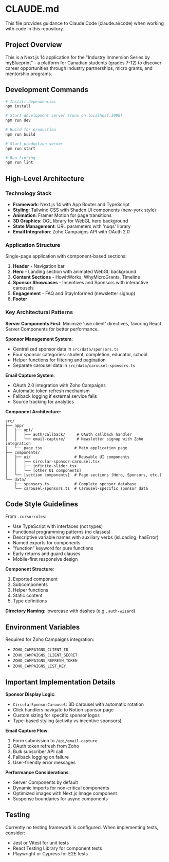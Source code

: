 # CLAUDE.md

This file provides guidance to Claude Code (claude.ai/code) when working with code in this repository.

## Project Overview

This is a Next.js 14 application for the "Industry Immersion Series by myBlueprint" - a platform for Canadian students (grades 7-12) to discover career opportunities through industry partnerships, micro grants, and mentorship programs.

## Development Commands

```bash
# Install dependencies
npm install

# Start development server (runs on localhost:3000)
npm run dev

# Build for production
npm run build

# Start production server
npm run start

# Run linting
npm run lint
```

## High-Level Architecture

### Technology Stack
- **Framework**: Next.js 14 with App Router and TypeScript
- **Styling**: Tailwind CSS with Shadcn UI components (new-york style)
- **Animation**: Framer Motion for page transitions
- **3D Graphics**: OGL library for WebGL hero background
- **State Management**: URL parameters with 'nuqs' library
- **Email Integration**: Zoho Campaigns API with OAuth 2.0

### Application Structure

Single-page application with component-based sections:
1. **Header** - Navigation bar
2. **Hero** - Landing section with animated WebGL background
3. **Content Sections** - HowItWorks, WhyMicroGrants, Timeline
4. **Sponsor Showcases** - Incentives and Sponsors with interactive carousels
5. **Engagement** - FAQ and StayInformed (newsletter signup)
6. **Footer**

### Key Architectural Patterns

**Server Components First**: Minimize 'use client' directives, favoring React Server Components for better performance.

**Sponsor Management System**:
- Centralized sponsor data in `src/data/sponsors.ts`
- Four sponsor categories: student, completion, educator, school
- Helper functions for filtering and pagination
- Separate carousel data in `src/data/carousel-sponsors.ts`

**Email Capture System**:
- OAuth 2.0 integration with Zoho Campaigns
- Automatic token refresh mechanism
- Fallback logging if external service fails
- Source tracking for analytics

**Component Architecture**:
```
src/
├── app/
│   ├── api/
│   │   ├── auth/callback/     # OAuth callback handler
│   │   └── email-capture/     # Newsletter signup with Zoho integration
│   └── page.tsx              # Main application page
├── components/
│   ├── ui/                   # Reusable UI components
│   │   ├── circular-sponsor-carousel.tsx
│   │   ├── infinite-slider.tsx
│   │   └── [other UI components]
│   └── [section components]  # Page sections (Hero, Sponsors, etc.)
└── data/
    ├── sponsors.ts           # Complete sponsor database
    └── carousel-sponsors.ts  # Carousel-specific sponsor data
```

## Code Style Guidelines

From `.cursorrules`:
- Use TypeScript with interfaces (not types)
- Functional programming patterns (no classes)
- Descriptive variable names with auxiliary verbs (isLoading, hasError)
- Named exports for components
- "function" keyword for pure functions
- Early returns and guard clauses
- Mobile-first responsive design

**Component Structure**:
1. Exported component
2. Subcomponents
3. Helper functions
4. Static content
5. Type definitions

**Directory Naming**: lowercase with dashes (e.g., `auth-wizard`)

## Environment Variables

Required for Zoho Campaigns integration:
- `ZOHO_CAMPAIGNS_CLIENT_ID`
- `ZOHO_CAMPAIGNS_CLIENT_SECRET`
- `ZOHO_CAMPAIGNS_REFRESH_TOKEN`
- `ZOHO_CAMPAIGNS_LIST_KEY`

## Important Implementation Details

**Sponsor Display Logic**:
- `CircularSponsorCarousel`: 3D carousel with automatic rotation
- Click handlers navigate to Notion sponsor page
- Custom sizing for specific sponsor logos
- Type-based styling (activity vs incentive sponsors)

**Email Capture Flow**:
1. Form submission to `/api/email-capture`
2. OAuth token refresh from Zoho
3. Bulk subscriber API call
4. Fallback logging on failure
5. User-friendly error messages

**Performance Considerations**:
- Server Components by default
- Dynamic imports for non-critical components
- Optimized images with Next.js Image component
- Suspense boundaries for async components

## Testing

Currently no testing framework is configured. When implementing tests, consider:
- Jest or Vitest for unit tests
- React Testing Library for component tests
- Playwright or Cypress for E2E tests